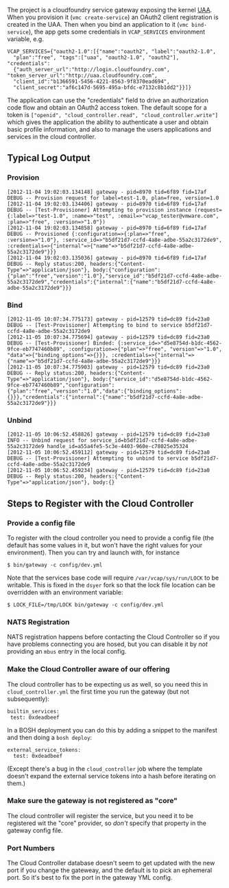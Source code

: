 The project is a cloudfoundry service gateway exposing the kernel
[UAA][].  When you provision it (`vmc create-service`) an OAuth2
client registration is created in the UAA.  Then when you bind an
application to it (`vmc bind-service`), the app gets some credentials
in `VCAP_SERVICES` environment variable, e.g.

    VCAP_SERVICES={"oauth2-1.0":[{"name":"oauth2", "label":"oauth2-1.0", 
      "plan":"free", "tags":["uaa", "oauth2-1.0", "oauth2"], "credentials":
      {"auth_server_url":"http://login.cloudfoundry.com", "token_server_url":"http://uaa.cloudfoundry.com", 
      "client_id":"b1366591-5456-4221-8563-9f8370ead694", 
      "client_secret":"af6c147d-5695-495a-bfdc-e7132c8b1dd2"}}]}
  
The application can use the "credentials" field to drive an
authorization code flow and obtain an OAuth2 access token.  The
default scope for a token is
`["openid", "cloud_controller.read", "cloud_controller.write"]` which
gives the application the ability to authenticate a user and obtain
basic profile information, and also to manage the users applications
and services in the cloud controller.

[UAA]: http://github.com/cloudfoundry/uaa

## Typical Log Output

### Provision

    [2012-11-04 19:02:03.134148] gateway - pid=8970 tid=6f89 fid=17af  DEBUG -- Provision request for label=test-1.0, plan=free, version=1.0
    [2012-11-04 19:02:03.134406] gateway - pid=8970 tid=6f89 fid=17af  DEBUG -- [Test-Provisioner] Attempting to provision instance (request={:label=>"test-1.0", :name=>"test", :email=>"vcap_tester@vmware.com", :plan=>"free", :version=>"1.0"})
    [2012-11-04 19:02:03.134858] gateway - pid=8970 tid=6f89 fid=17af  DEBUG -- Provisioned {:configuration=>{:plan=>"free", :version=>"1.0"}, :service_id=>"b5df21d7-ccfd-4a8e-adbe-55a2c3172de9", :credentials=>{"internal"=>{"name"=>"b5df21d7-ccfd-4a8e-adbe-55a2c3172de9"}}}
    [2012-11-04 19:02:03.135036] gateway - pid=8970 tid=6f89 fid=17af  DEBUG -- Reply status:200, headers:{"Content-Type"=>"application/json"}, body:{"configuration":{"plan":"free","version":"1.0"},"service_id":"b5df21d7-ccfd-4a8e-adbe-55a2c3172de9","credentials":{"internal":{"name":"b5df21d7-ccfd-4a8e-adbe-55a2c3172de9"}}}

### Bind

    [2012-11-05 10:07:34.775173] gateway - pid=12579 tid=dc89 fid=23a0  DEBUG -- [Test-Provisioner] Attempting to bind to service b5df21d7-ccfd-4a8e-adbe-55a2c3172de9
    [2012-11-05 10:07:34.775694] gateway - pid=12579 tid=dc89 fid=23a0  DEBUG -- [Test-Provisioner] Binded: {:service_id=>"d5e8754d-b1dc-4562-9fce-eb7747460b89", :configuration=>{"plan"=>"free", "version"=>"1.0", "data"=>{"binding_options"=>{}}}, :credentials=>{"internal"=>{"name"=>"b5df21d7-ccfd-4a8e-adbe-55a2c3172de9"}}}
    [2012-11-05 10:07:34.775903] gateway - pid=12579 tid=dc89 fid=23a0  DEBUG -- Reply status:200, headers:{"Content-Type"=>"application/json"}, body:{"service_id":"d5e8754d-b1dc-4562-9fce-eb7747460b89","configuration":{"plan":"free","version":"1.0","data":{"binding_options":{}}},"credentials":{"internal":{"name":"b5df21d7-ccfd-4a8e-adbe-55a2c3172de9"}}}

### Unbind

    [2012-11-05 10:06:52.458826] gateway - pid=12579 tid=dc89 fid=23a0   INFO -- Unbind request for service_id=b5df21d7-ccfd-4a8e-adbe-55a2c3172de9 handle_id=a55a4fe5-5c3e-4403-960e-c78025e35324
    [2012-11-05 10:06:52.459112] gateway - pid=12579 tid=dc89 fid=23a0  DEBUG -- [Test-Provisioner] Attempting to unbind to service b5df21d7-ccfd-4a8e-adbe-55a2c3172de9
    [2012-11-05 10:06:52.459234] gateway - pid=12579 tid=dc89 fid=23a0  DEBUG -- Reply status:200, headers:{"Content-Type"=>"application/json"}, body:{}


## Steps to Register with the Cloud Controller

### Provide a config file

To register with the cloud controller you need to provide a config
file (the default has some values in it, but won't have the right
values for your environment). Then you can try and launch with, for
instance

    $ bin/gateway -c config/dev.yml
    
Note that the services base code will require `/var/vcap/sys/run/LOCK`
to be writable.  This is fixed in the `dsyer` fork so that the lock
file location can be overridden with an environment variable:

    $ LOCK_FILE=/tmp/LOCK bin/gateway -c config/dev.yml

### NATS Registration

NATS registration happens before contacting the Cloud Controller so if
you have problems connecting you are hosed, but you can disable it by
*not* providing an `mbus` entry in the local config.
 
### Make the Cloud Controller aware of our offering

The cloud controller has to be expecting us as well, so you need this
in `cloud_controller.yml` the first time you run the gateway (but not
subsequently):

    builtin_services:
     test: 0xdeadbeef
      
In a BOSH deployment you can do this by adding a snippet to the
manifest and then doing a `bosh deploy`:

    external_service_tokens:
      test: 0xdeadbeef

(Except there's a bug in the `cloud_controller` job where the template
doesn't expand the external service tokens into a hash before
iterating on them.)

### Make sure the gateway is not registered as "core"

The cloud controller will register the service, but you need it to be
registered wit the "core" provider, so *don't* specify that property
in the gateway config file.

### Port Numbers

The Cloud Controller database doesn't seem to get updated with the new
port if you change the gateweay, and the default is to pick an
ephemeral port.  So it's best to fix the port in the gateway YML
config.

